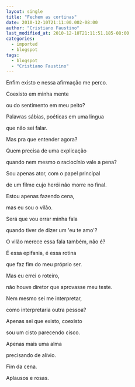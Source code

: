 ```yaml
---
layout: single
title: "Fechem as cortinas"
date: 2010-12-10T21:11:00.002-08:00
author: "Cristiano Faustino"
last_modified_at: 2010-12-10T21:11:51.185-08:00
categories:
  - imported
  - blogspot
tags:
  - blogspot
  - "Cristiano Faustino"
---
```


Enfim existo e nessa afirmação me perco.



Coexisto em minha mente 



ou do sentimento em meu peito?







Palavras sábias, poéticas em uma lingua



que não sei falar.



Mas pra que entender agora?



Quem precisa de uma explicação



quando nem mesmo o raciocínio vale a pena?







Sou apenas ator, com o papel principal



de um filme cujo herói não morre no final.



Estou apenas fazendo cena,



mas eu sou o vilão.



Será que vou errar minha fala



quando tiver de dizer um 'eu te amo'?



O vilão merece essa fala também, não é?







É essa epifania, é essa rotina



que faz fim do meu próprio ser.



Mas eu errei o roteiro,



não houve diretor que aprovasse meu teste.



Nem mesmo sei me interpretar,



como interpretaria outra pessoa?







Apenas sei que existo, coexisto



sou um cisto parecendo cisco.



Apenas mais uma alma



precisando de alívio.







Fim da cena.



Aplausos e rosas.